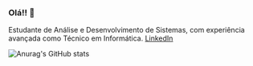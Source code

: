 ### Olá!! 👋

Estudante de Análise e Desenvolvimento de Sistemas, com experiência avançada como Técnico em Informática.
[LinkedIn](https://linkedin.com/in/bruno-enéas-costa139a9293)

![Anurag's GitHub stats](https://github-readme-stats.vercel.app/api?username=brunoco56&show_icons=true&theme=radical)


<!--
Here are some ideas to get you started:

- 🔭 I’m currently working on ...
- 🌱 I’m currently learning ...
- 👯 I’m looking to collaborate on ...
- 🤔 I’m looking for help with ...
- 💬 Ask me about ...
- 📫 How to reach me: ...
- 😄 Pronouns: ...
- ⚡ Fun fact: ...
-->
